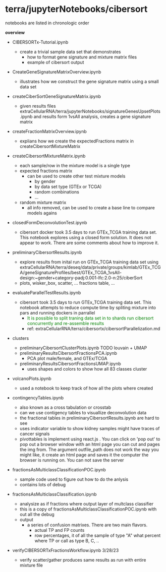 # terra/jupyterNotebooks/cibersort

notebooks are listed in chronologic order

**overview**

- CIBERSORTx-Tutorial.ipynb
  * create a trivial sample data set that demonstrates 
      + how to format gene signature and mixture matrix files
      + example of cibersort output
      
 - CreateGeneSignatureMatrixOverview.ipynb
   * illustrates how we construct the gene signature matrix using a small data set
   
- createCiberSortGeneSignatureMatrix.ipynb
  * given results files extraCellularRNA/terra/jupyterNotebooks/signatureGenesUpsetPlots.ipynb and results form 1vsAll analysis, creates  a gene signature matrix
  
- createFractionMatrixOverview.ipynb
  * explians how we create the expectedFractions matrix in createCibersortMixtureMatrix

- createCibersortMixtureMatrix.ipynb
    * each sample/row in the mixture model is a single type
    * expected fractions matrix
      - can be used to create other test mixture models
        * by gender
        * by data set type (GTEx or TCGA)
        * random combinations
        * ...
    * random mixture matrix
      - all info removed, can be used to create a base line to compare models agains
      

- closedFormDeconvolutionTest.ipynb
  * cibersort docker took 3.5 days to run GTEx_TCGA training data set. This notebook explores using a closed form solution. It does not appear to work. There are some comments about how to improve it.


- preliminaryCibersortResults.ipynb
  * explore results from inital run on GTEx_TCGA training data set using extraCellularRNA/terra/deseq/data/private/groups/kimlab/GTEx_TCGA/geneSignatureProfiles/best/GTEx_TCGA_1vsAll-design:~gender+category-padj:0.001-lfc:2.0-n:25/ciberSort
  * plots, wisker_box, scatter, ... fractions table, ...

- evaluateParallelTestResults.ipynb
  * cibersort took 3.5 days to run GTEx_TCGA training data set. This notebook attempts to reduce compute time by spliting mixture into pars and running dockers in parrallel
    * <span style="color:green">It is possible to split traning data set in to shards run cibersort concurrently and re-assemble results</span>
    * ref: extraCellularRNA/terra/cibersortx/cibersortParallelization.md

- clusters
  * preliminaryCibersortClusterPlots.ipynb TODO louvain + UMAP
  * preliminaryResultsCibersortFractionsPCA.ipynb
    - PCA plot male/female, and GTEx/TCGA
  * preliminaryResultsCibersortFractionsUMAP.ipynb
    - uses shapes and colors to show how all 83 classes cluster

- volcanoPlots.ipynb
  * used a notebook to keep track of how all the plots where created
  
- contingencyTables.ipynb
  * also known as a cross tabulation or crosstab
  * can we use contigency tables to visuallize deconvolution data
  * the fractional tables in  preliminaryCibersortResults.ipynb are hard to see
  * uses indicator variable to show kidney samples might have traces of cancer signals
  * pivottables is implement using react.js . You can click on 'pop out' to pop out a browser window with an html page you can cut and pages the img from. The argument outfile_path does not work the way you might like, it create an html page and saves it the computer the browser is running on. You can not save the server
  
- fractionsAsMulticlassClassificationPOC.ipynb
  * sample code used to figure out how to do the anlysis
  * contains lots of debug 
  
- fractionsAsMulticlassClassification.ipynb
  * analysize as if fractions where output layer of multclass classifier
  * this is a copy of fractionsAsMulticlassClassificationPOC.ipynb with out all the debug
  * output
    - a series of confusion matrixes. There are two main flavors. 
      + actual TP and FP counts
      + row percentages, it of all the sample of type "A" what percent where TP or call as type B, C, ..
      
  
  
- verifyCIBERSORTxFractionsWorkflow.ipynb 3/28/23
  * verify scatter/gather produces same results as run with entire mixture file
